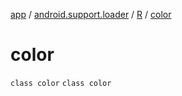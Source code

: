 [app](../../../index.md) / [android.support.loader](../../index.md) / [R](../index.md) / [color](./index.md)

# color

`class color`
`class color`